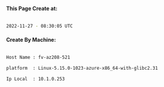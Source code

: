 
   
#### This Page Create at:

```bash

2022-11-27 - 08:30:05 UTC

```

#### Create By Machine:

```bash

Host Name : fv-az208-521

platform  : Linux-5.15.0-1023-azure-x86_64-with-glibc2.31

Ip Local  : 10.1.0.253

```

